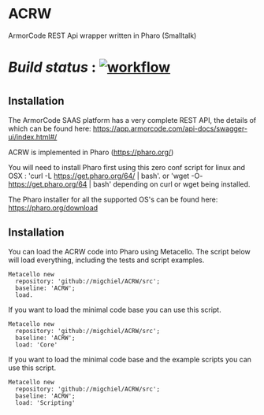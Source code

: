 # ACRW

ArmorCode REST Api wrapper written in Pharo (Smalltalk)

# _Build status_ : [![workflow](https://github.com/migchiel/ACRW/actions/workflows/ci.yml/badge.svg)](https://github.com/migchiel/ACRW/actions)
#

## Installation

The ArmorCode SAAS platform has a very complete REST API, the details of which can be found here: https://app.armorcode.com/api-docs/swagger-ui/index.html#/

ACRW is implemented in Pharo (https://pharo.org/)

You will need to install Pharo first using this zero conf script for linux 
and OSX :  'curl -L https://get.pharo.org/64/ | bash'. or 'wget -O- https://get.pharo.org/64 | bash' depending on curl or wget being installed.

The Pharo installer for all the supported OS's can be found here: https://pharo.org/download

## Installation

You can load the ACRW code into Pharo using Metacello. The script below will load everything, including the tests and script examples.

```Smalltalk
Metacello new
  repository: 'github://migchiel/ACRW/src';
  baseline: 'ACRW';
  load.
```

If you want to load the minimal code base you can use this script.

```Smalltalk
Metacello new
  repository: 'github://migchiel/ACRW/src';
  baseline: 'ACRW';
  load: 'Core'
```

If you want to load the minimal code base and the example scripts you can use this script.

```Smalltalk
Metacello new
  repository: 'github://migchiel/ACRW/src';
  baseline: 'ACRW';
  load: 'Scripting'
```
